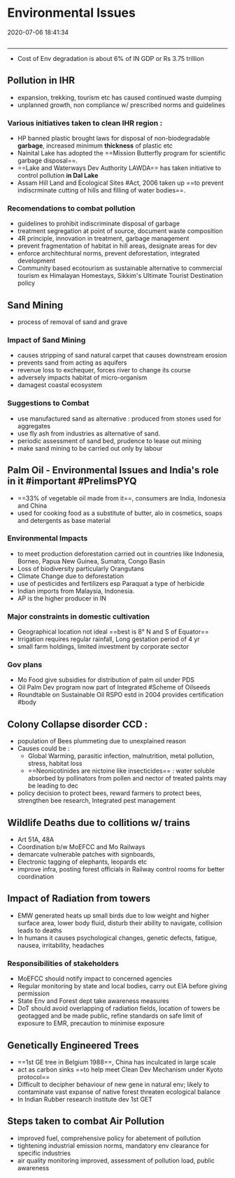 # Environmental Issues
2020-07-06 18:41:34
```toc
```
---

- Cost of Env degradation is about 6% of IN GDP or Rs 3.75 trillion

## Pollution in IHR
- expansion, trekking, tourism etc has caused continued waste dumping
- unplanned growth, non compliance w/ prescribed norms and guidelines

### Various initiatives taken to clean IHR region :

-   HP banned plastic brought laws for disposal of non-biodegradable **garbage**, increased minimum **thickness** of plastic etc
-   Nainital Lake has adopted the ==Mission Butterfly program for scientific garbage disposal==. 
-   ==Lake and Waterways Dev Authority LAWDA== has taken initiative to control pollution **in Dal Lake**
-   Assam Hill Land and Ecological Sites #Act, 2006 taken up ==to prevent indiscrminate cutting of hills and filling of water bodies==.

### Recomendations to combat pollution
- guidelines to prohibit indiscriminate disposal of garbage
- treatment segregation at point of source, document waste composition
- 4R principle, innovation in treatment, garbage management
- prevent fragmentation of habitat in hill areas, designate areas for dev
- enforce architechtural norms, prevent deforestation, integrated development
- Community based ecotourism as sustainable alternative to commercial tourism ex Himalayan Homestays, Sikkim's Ultimate Tourist Destination policy

## Sand Mining
- process of removal of sand and grave

### Impact of Sand Mining
- causes stripping of sand natural carpet that causes downstream erosion
- prevents sand from acting as aquifers
- revenue loss to exchequer, forces river to change its course 
- adversely impacts habitat of micro-organism
- damagest coastal ecosystem

### Suggestions to Combat
- use manufactured sand as alternative : produced from stones used for aggregates
- use fly ash from industries as alternative of sand.
- periodic assessment  of sand bed, prudence to lease out mining
- make sand mining to be carried out only by labour

## Palm Oil - Environmental Issues and India's role in it #important #PrelimsPYQ 
- ==33% of vegetable oil made from it==, consumers are India, Indonesia and China
- used for cooking food as a substitute of butter, alo in cosmetics, soaps and detergents as base material

### Environmental Impacts 
- to meet production deforestation carried out in countries like Indonesia, Borneo, Papua New Guinea, Sumatra, Congo Basin
- Loss of biodiversity particularly Orangutans
- Climate Change due to deforestation 
- use of pesticides and fertilizers esp Paraquat a type of herbicide
- Indian imports from Malaysia, Indonesia. 
- AP is the higher producer in IN

### Major constraints in domestic cultivation
- Geographical location not ideal ==best is 8° N and S of Equator==
- Irrigation requires regular rainfall, Long gestation period of 4 yr
- small farm holdings, limited investment by corporate sector

### Gov plans 
- Mo Food give subsidies for distribution of palm oil under PDS
- Oil Palm Dev program now part of Integrated #Scheme of Oilseeds
- Roundtable on Sustainable Oil RSPO estd in 2004 provides certification #body 

## Colony Collapse disorder CCD : 
- population of Bees plummeting due to unexplained reason
- Causes could be : 
	- Global Warming, parasitic infection, malnutrition, metal pollution, stress, habitat loss
	- ==Neonicotinides are nictoine like insecticides== : water soluble absorbed by pollinators from pollen and nector of treated palnts may be leading to dec
- policy decision to protect bees, reward farmers to protect bees, strengthen bee research, Integrated pest management

## Wildlife Deaths due to collitions w/ trains
- Art 51A, 48A
- Coordination b/w MoEFCC and Mo Railways
- demarcate vulnerable patches with signboards,
- Electronic tagging of elephants, leopards etc
- improve infra, posting forest officials in Railway control rooms for better coordination

## Impact of Radiation from towers
- EMW generated heats up small birds due to low weight and higher surface area, lower body fluid, disturb their ability to navigate, collision leads to deaths
- In humans it causes psychological changes, genetic defects, fatigue, nausea, irritability, headaches

### Responsibilities of stakeholders
- MoEFCC should notify impact to concerned agencies
- Regular monitoring by state and local bodies, carry out EIA before giving permission
- State Env and Forest dept take awareness measures
- DoT should avoid overlapping of radiation fields, location of towers be geotagged and be made public, refine standards on safe limit of exposure to EMR, precaution to minimise exposure

## Genetically Engineered Trees
- ==1st GE tree in Belgium 1988==, China has inculcated in large scale
- act as carbon sinks ==to help meet Clean Dev Mechanism under Kyoto protocol==
- Difficult to decipher behaviour of new gene in natural env; likely to contaminate vast expanse of native forest threaten ecological balance
- In Indian Rubber research institute dev 1st GET 

## Steps taken to combat Air Pollution 
- improved fuel, comprehensive policy for abetement of pollution
- tightening industrial emission norms, mandatory env clearance for specific industries
- air quality monitoring improved, assessment of pollution load, public awareness